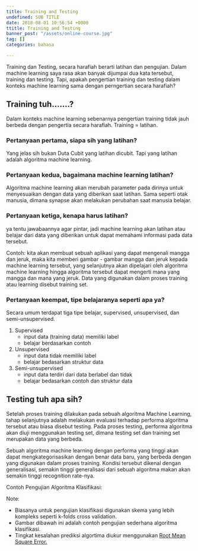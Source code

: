 ```yaml
---
title: Training and Testing
undefined: SUB TITLE
date: 2018-08-01 10:56:54 +0000
ttitle: Training and Testing
banner_post: "/assets/online-course.jpg"
tag: []
categories: bahasa

---
```


Training dan Testing, secara harafiah berarti latihan dan pengujian. Dalam machine learning saya rasa akan banyak dijumpai dua kata tersebut, training dan testing. Tapi, apakah pengertian training dan testing dalam konteks machine learning sama dengan perngertian secara harafiah?

## **Training tuh.......?**
Dalam konteks machine learning sebenarnya pengertian training tidak jauh berbeda dengan pengertia secara harafiah. Training = latihan. 

### **Pertanyaan pertama, siapa sih yang latihan?**
Yang jelas sih bukan Duta Cubit yang latihan dicubit. Tapi yang latihan adalah algoritma machine learning.

### **Pertanyaan kedua, bagaimana machine learning latihan?**
Algoritma machine learning akan merubah parameter pada dirinya untuk menyesuaikan dengan data yang diberikan saat latihan. Sama seperti otak manusia, dimana synapse akan melakukan perubahan saat manusia belajar.

### **Pertanyaan ketiga, kenapa harus latihan?**
ya tentu jawabaannya agar pintar, jadi machine learning akan latihan atau belajar dari data yang diberikan untuk dapat memahami informasi pada data tersebut.

Contoh: kita akan membuat sebuah aplikasi yang dapat mengenali mangga dan jeruk, maka kita memberi gambar - gambar mangga dan jeruk kepada machine learning tersebut, yang selanjutnya akan dipelajari oleh algoritma machine learning hingga algoritma tersebut dapat mengerti mana yang mangga dan mana yang jeruk. Data yang digunakan dalam proses training atau learning disebut training set.

### **Pertanyaan keempat, tipe belajaranya seperti apa ya?**
Secara umum terdapat tiga tipe belajar, supervised, unsupervised, dan semi-unsupervised.

1. Supervised
	- input data (training data) memiliki label
	- belajar berdasarkan contoh
2. Unsupervised
	- input data tidak memiliki label
	- belajar bedasarkan struktur data
3. Semi-unsupervised
	- input data terdiri dari data berlabel dan tidak
	- belajar bedasarkan contoh dan struktur data

## **Testing tuh apa sih?**
Setelah proses training dilakukan pada sebuah algoritma Machine Learning, tahap selanjutnya adalah melakukan evaluasi terhadap performa algoritma tersebut atau biasa disebut testing. Pada proses testing, performa algoritma akan diuji menggunakan testing set, dimana testing set dan training set merupakan data yang berbeda.

Sebuah algoritma machine learning dengan performa yang tinggi akan dapat mengkategorisasikan dengan benar data baru, yang berbeda dengan yang digunakan dalam proses training. Kondisi tersebut dikenal dengan generalisasi, semakin tinggi generalisasi dari sebuah algoritma makan akan semakin tinggi recognition rate-nya.

Contoh Pengujian Algoritma Klasifikasi:

Note:

- Biasanya untuk pengujian klasifikasi digunakan skema yang lebih kompleks seperti k-folds cross validation.
- Gambar dibawah ini adalah contoh pengujian sederhana algoritma klasifikasi.
- Tingkat kesalahan prediksi algortima diukur menggunakan [Root Mean Square Error.](https://www.kaggle.com/docs)

